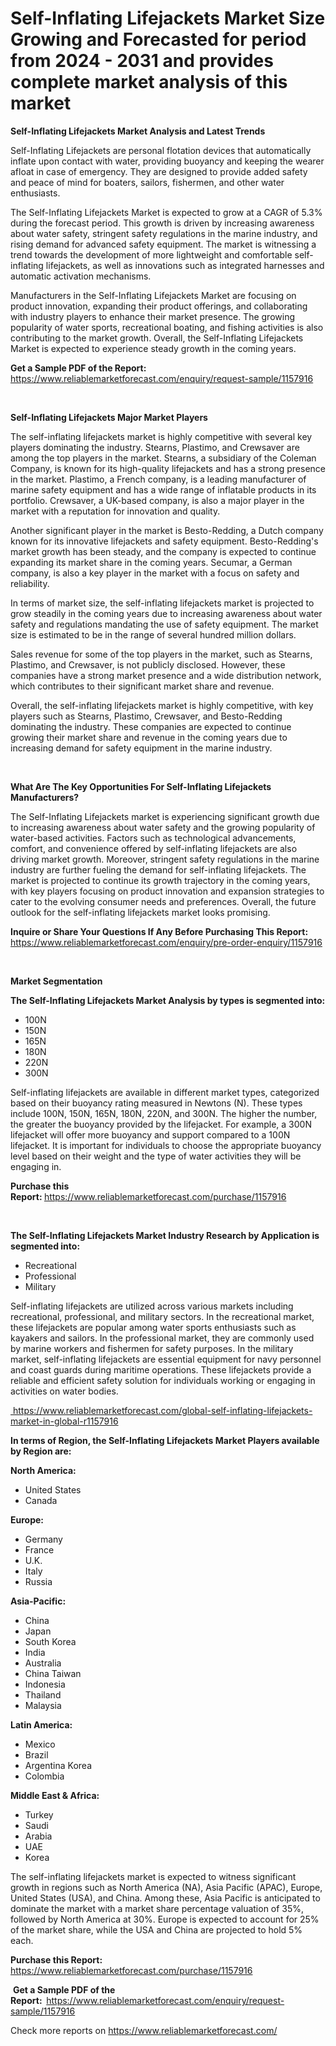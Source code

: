 <p><h1>Self-Inflating Lifejackets Market Size Growing and Forecasted for period from 2024 - 2031 and provides complete market analysis of this market</h1></p><p><strong>Self-Inflating Lifejackets Market Analysis and Latest Trends</strong></p>
<p><p>Self-Inflating Lifejackets are personal flotation devices that automatically inflate upon contact with water, providing buoyancy and keeping the wearer afloat in case of emergency. They are designed to provide added safety and peace of mind for boaters, sailors, fishermen, and other water enthusiasts.</p><p>The Self-Inflating Lifejackets Market is expected to grow at a CAGR of 5.3% during the forecast period. This growth is driven by increasing awareness about water safety, stringent safety regulations in the marine industry, and rising demand for advanced safety equipment. The market is witnessing a trend towards the development of more lightweight and comfortable self-inflating lifejackets, as well as innovations such as integrated harnesses and automatic activation mechanisms.</p><p>Manufacturers in the Self-Inflating Lifejackets Market are focusing on product innovation, expanding their product offerings, and collaborating with industry players to enhance their market presence. The growing popularity of water sports, recreational boating, and fishing activities is also contributing to the market growth. Overall, the Self-Inflating Lifejackets Market is expected to experience steady growth in the coming years.</p></p>
<p><strong>Get a Sample PDF of the Report:&nbsp;</strong> <a href="https://www.reliablemarketforecast.com/enquiry/request-sample/1157916">https://www.reliablemarketforecast.com/enquiry/request-sample/1157916</a></p>
<p>&nbsp;</p>
<p><strong>Self-Inflating Lifejackets Major Market Players</strong></p>
<p><p>The self-inflating lifejackets market is highly competitive with several key players dominating the industry. Stearns, Plastimo, and Crewsaver are among the top players in the market. Stearns, a subsidiary of the Coleman Company, is known for its high-quality lifejackets and has a strong presence in the market. Plastimo, a French company, is a leading manufacturer of marine safety equipment and has a wide range of inflatable products in its portfolio. Crewsaver, a UK-based company, is also a major player in the market with a reputation for innovation and quality.</p><p>Another significant player in the market is Besto-Redding, a Dutch company known for its innovative lifejackets and safety equipment. Besto-Redding's market growth has been steady, and the company is expected to continue expanding its market share in the coming years. Secumar, a German company, is also a key player in the market with a focus on safety and reliability.</p><p>In terms of market size, the self-inflating lifejackets market is projected to grow steadily in the coming years due to increasing awareness about water safety and regulations mandating the use of safety equipment. The market size is estimated to be in the range of several hundred million dollars.</p><p>Sales revenue for some of the top players in the market, such as Stearns, Plastimo, and Crewsaver, is not publicly disclosed. However, these companies have a strong market presence and a wide distribution network, which contributes to their significant market share and revenue.</p><p>Overall, the self-inflating lifejackets market is highly competitive, with key players such as Stearns, Plastimo, Crewsaver, and Besto-Redding dominating the industry. These companies are expected to continue growing their market share and revenue in the coming years due to increasing demand for safety equipment in the marine industry.</p></p>
<p>&nbsp;</p>
<p><strong>What Are The Key Opportunities For Self-Inflating Lifejackets Manufacturers?</strong></p>
<p><p>The Self-Inflating Lifejackets market is experiencing significant growth due to increasing awareness about water safety and the growing popularity of water-based activities. Factors such as technological advancements, comfort, and convenience offered by self-inflating lifejackets are also driving market growth. Moreover, stringent safety regulations in the marine industry are further fueling the demand for self-inflating lifejackets. The market is projected to continue its growth trajectory in the coming years, with key players focusing on product innovation and expansion strategies to cater to the evolving consumer needs and preferences. Overall, the future outlook for the self-inflating lifejackets market looks promising.</p></p>
<p><strong>Inquire or Share Your Questions If Any Before Purchasing This Report:</strong> <a href="https://www.reliablemarketforecast.com/enquiry/pre-order-enquiry/1157916">https://www.reliablemarketforecast.com/enquiry/pre-order-enquiry/1157916</a></p>
<p>&nbsp;</p>
<p><strong>Market Segmentation</strong></p>
<p><strong>The Self-Inflating Lifejackets Market Analysis by types is segmented into:</strong></p>
<p><ul><li>100N</li><li>150N</li><li>165N</li><li>180N</li><li>220N</li><li>300N</li></ul></p>
<p><p>Self-inflating lifejackets are available in different market types, categorized based on their buoyancy rating measured in Newtons (N). These types include 100N, 150N, 165N, 180N, 220N, and 300N. The higher the number, the greater the buoyancy provided by the lifejacket. For example, a 300N lifejacket will offer more buoyancy and support compared to a 100N lifejacket. It is important for individuals to choose the appropriate buoyancy level based on their weight and the type of water activities they will be engaging in.</p></p>
<p><strong>Purchase this Report:&nbsp;</strong><a href="https://www.reliablemarketforecast.com/purchase/1157916">https://www.reliablemarketforecast.com/purchase/1157916</a></p>
<p>&nbsp;</p>
<p><strong>The Self-Inflating Lifejackets Market Industry Research by Application is segmented into:</strong></p>
<p><ul><li>Recreational</li><li>Professional</li><li>Military</li></ul></p>
<p><p>Self-inflating lifejackets are utilized across various markets including recreational, professional, and military sectors. In the recreational market, these lifejackets are popular among water sports enthusiasts such as kayakers and sailors. In the professional market, they are commonly used by marine workers and fishermen for safety purposes. In the military market, self-inflating lifejackets are essential equipment for navy personnel and coast guards during maritime operations. These lifejackets provide a reliable and efficient safety solution for individuals working or engaging in activities on water bodies.</p></p>
<p><a href="https://www.reliablemarketforecast.com/global-self-inflating-lifejackets-market-in-global-r1157916">&nbsp;https://www.reliablemarketforecast.com/global-self-inflating-lifejackets-market-in-global-r1157916</a></p>
<p><strong>In terms of Region, the Self-Inflating Lifejackets Market Players available by Region are:</strong></p>
<p>
    <p> <strong> North America: </strong>
        <ul>
            <li>United States</li>
            <li>Canada</li>
        </ul>
        </p> 
    <p> <strong> Europe: </strong>
        <ul>
            <li>Germany</li>
            <li>France</li>
            <li>U.K.</li>
            <li>Italy</li>
            <li>Russia</li>
        </ul>
        </p> 
    <p> <strong> Asia-Pacific: </strong>
        <ul>
            <li>China</li>
            <li>Japan</li>
            <li>South Korea</li>
            <li>India</li>
            <li>Australia</li>
            <li>China Taiwan</li>
            <li>Indonesia</li>
            <li>Thailand</li>
            <li>Malaysia</li>
        </ul>
        </p> 
    <p> <strong> Latin America: </strong>
        <ul>
            <li>Mexico</li>
            <li>Brazil</li>
            <li>Argentina Korea</li>
            <li>Colombia</li>
        </ul>
        </p> 
    <p> <strong> Middle East & Africa: </strong>
        <ul>
            <li>Turkey</li>
            <li>Saudi</li>
            <li>Arabia</li>
            <li>UAE</li>
            <li>Korea</li>
        </ul>
    </p>
    </p>
<p><p>The self-inflating lifejackets market is expected to witness significant growth in regions such as North America (NA), Asia Pacific (APAC), Europe, United States (USA), and China. Among these, Asia Pacific is anticipated to dominate the market with a market share percentage valuation of 35%, followed by North America at 30%. Europe is expected to account for 25% of the market share, while the USA and China are projected to hold 5% each.</p></p>
<p><strong>Purchase this Report: </strong><a href="https://www.reliablemarketforecast.com/purchase/1157916">https://www.reliablemarketforecast.com/purchase/1157916</a></p>
<p>&nbsp;<strong>Get a Sample PDF of the Report:&nbsp;&nbsp;</strong><a href="https://www.reliablemarketforecast.com/enquiry/request-sample/1157916">https://www.reliablemarketforecast.com/enquiry/request-sample/1157916</a></p>
<p><strong></strong></p>
<p>Check more reports on <a href="https://www.reliablemarketforecast.com/">https://www.reliablemarketforecast.com/</a></p>